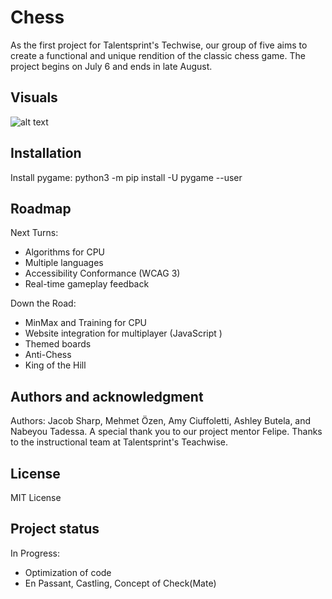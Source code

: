 # Chess
As the first project for Talentsprint's Techwise, our group of five aims to create a functional and unique rendition of the classic chess game. The project begins on July 6 and ends in late August.

## Visuals
![alt text](chess/Assets/visual.png)

## Installation
Install pygame:
    python3 -m pip install -U pygame --user

## Roadmap
Next Turns:
- Algorithms for CPU
- Multiple languages
- Accessibility Conformance (WCAG 3)
- Real-time gameplay feedback

Down the Road:
- MinMax and Training for CPU
- Website integration for multiplayer (JavaScript )
- Themed boards
- Anti-Chess
- King of the Hill

## Authors and acknowledgment
Authors: Jacob Sharp, Mehmet Özen, Amy Ciuffoletti, Ashley Butela, and Nabeyou Tadessa.
A special thank you to our project mentor Felipe. Thanks to the instructional team at Talentsprint's Teachwise. 

## License
MIT License

## Project status
In Progress:
- Optimization of code
- En Passant, Castling, Concept of Check(Mate)
